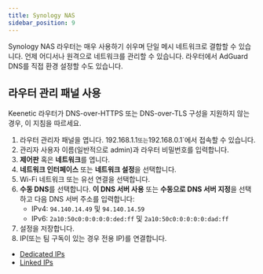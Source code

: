 ```yaml
---
title: Synology NAS
sidebar_position: 9
---
```


Synology NAS 라우터는 매우 사용하기 쉬우며 단일 메시 네트워크로 결합할 수 있습니다. 언제 어디서나 원격으로 네트워크를 관리할 수 있습니다. 라우터에서 AdGuard DNS를 직접 환경 설정할 수도 있습니다.

## 라우터 관리 패널 사용

Keenetic 라우터가 DNS-over-HTTPS 또는 DNS-over-TLS 구성을 지원하지 않는 경우, 이 지침을 따르세요.

1. 라우터 관리자 패널을 엽니다. 192.168.1.1`또는`192.168.0.1\`에서 접속할 수 있습니다.
2. 관리자 사용자 이름(일반적으로 admin)과 라우터 비밀번호를 입력합니다.
3. **제어판** 혹은 **네트워크**를 엽니다.
4. **네트워크 인터페이스** 또는 **네트워크 설정**을 선택합니다.
5. Wi-Fi 네트워크 또는 유선 연결을 선택합니다.
6. **수동 DNS**를 선택합니다. **이 DNS 서버 사용** 또는 **수동으로 DNS 서버 지정**을 선택하고 다음 DNS 서버 주소를 입력합니다:
    - IPv4: `94.140.14.49` 및 `94.140.14.59`
    - IPv6: `2a10:50c0:0:0:0:0:ded:ff` 및 `2a10:50c0:0:0:0:0:dad:ff`
7. 설정을 저장합니다.
8. IP(또는 팀 구독이 있는 경우 전용 IP)를 연결합니다.

- [Dedicated IPs](/private-dns/connect-devices/other-options/dedicated-ip.md)
- [Linked IPs](private-dns/connect-devices/other-options/linked-ip.md)
